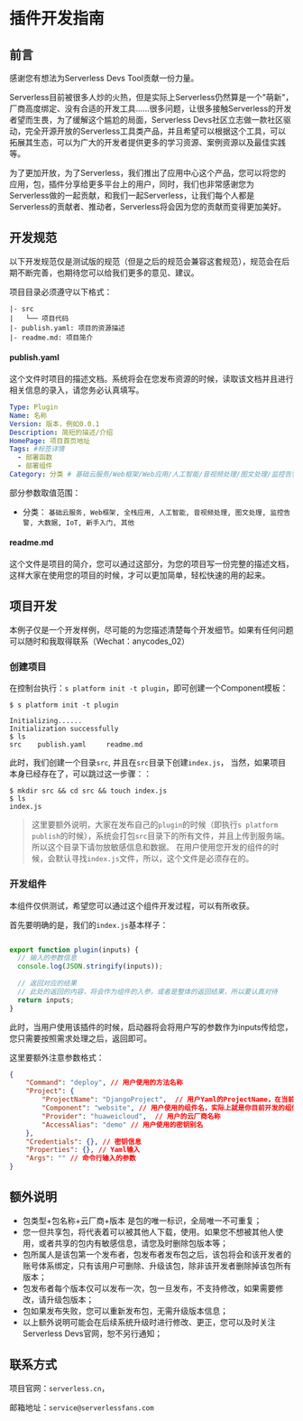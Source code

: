 # 插件开发指南

## 前言

感谢您有想法为Serverless Devs Tool贡献一份力量。

Serverless目前被很多人炒的火热，但是实际上Serverless仍然算是一个"萌新"，厂商高度绑定、没有合适的开发工具......很多问题，让很多接触Serverless的开发者望而生畏，为了缓解这个尴尬的局面，Serverless Devs社区立志做一款社区驱动，完全开源开放的Serverless工具类产品，并且希望可以根据这个工具，可以拓展其生态，可以为广大的开发者提供更多的学习资源、案例资源以及最佳实践等。

为了更加开放，为了Serverless，我们推出了应用中心这个产品，您可以将您的应用，包，插件分享给更多平台上的用户，同时，我们也非常感谢您为Serverless做的一起贡献，和我们一起Serverless，让我们每个人都是Serverless的贡献者、推动者，Serverless将会因为您的贡献而变得更加美好。

## 开发规范

以下开发规范仅是测试版的规范（但是之后的规范会兼容这套规范），规范会在后期不断完善，也期待您可以给我们更多的意见、建议。

项目目录必须遵守以下格式：

```
|- src
|   └── 项目代码   
|- publish.yaml: 项目的资源描述   
|- readme.md: 项目简介   
```

#### publish.yaml

这个文件时项目的描述文档。系统将会在您发布资源的时候，读取该文档并且进行相关信息的录入，请您务必认真填写。

```yaml
Type: Plugin
Name: 名称
Version: 版本，例如0.0.1
Description: 简短的描述/介绍
HomePage: 项目首页地址
Tags: #标签详情
  - 部署函数
  - 部署组件
Category: 分类 # 基础云服务/Web框架/Web应用/人工智能/音视频处理/图文处理/监控告警/大数据/IoT/新手入门/其他
```

部分参数取值范围：

* 分类：
    ```基础云服务, Web框架, 全栈应用, 人工智能, 音视频处理, 图文处理, 监控告警, 大数据, IoT, 新手入门, 其他```
    
#### readme.md

这个文件是项目的简介，您可以通过这部分，为您的项目写一份完整的描述文档，这样大家在使用您的项目的时候，才可以更加简单，轻松快速的用的起来。

## 项目开发

本例子仅是一个开发样例，尽可能的为您描述清楚每个开发细节。如果有任何问题可以随时和我取得联系（Wechat：anycodes_02）

### 创建项目

在控制台执行：`s platform init -t plugin`，即可创建一个Component模板：

```
$ s platform init -t plugin

Initializing......
Initialization successfully
$ ls  
src    publish.yaml	    readme.md
```

此时，我们创建一个目录`src`, 并且在`src`目录下创建`index.js`， 当然，如果项目本身已经存在了，可以跳过这一步骤：：

```
$ mkdir src && cd src && touch index.js
$ ls
index.js

```
> 这里要额外说明，大家在发布自己的`plugin`的时候（即执行`s platform publish`的时候），系统会打包`src`目录下的所有文件，并且上传到服务端。所以这个目录下请勿放敏感信息和数据。
> 在用户使用您开发的组件的时候，会默认寻找`index.js`文件，所以，这个文件是必须存在的。

### 开发组件

本组件仅供测试，希望您可以通过这个组件开发过程，可以有所收获。

首先要明确的是，我们的`index.js`基本样子：

```javascript

export function plugin(inputs) {
  // 输入的参数信息
  console.log(JSON.stringify(inputs));
  
  // 返回对应的结果
  // 此处的返回的内容，将会作为组件的入参，或者是整体的返回结果，所以要认真对待
  return inputs;
}
```

此时，当用户使用该插件的时候，启动器将会将用户写的参数作为inputs传给您，您只需要按照需求处理之后，返回即可。

这里要额外注意参数格式：

```json
{
    "Command": "deploy", // 用户使用的方法名称
    "Project": {
        "ProjectName": "DjangoProject",  // 用户Yaml的ProjectName，在当前Yaml文件下唯一
        "Component": "website", // 用户使用的组件名，实际上就是你目前开发的组件
        "Provider": "huaweicloud",  // 用户的云厂商名称
        "AccessAlias": "demo" // 用户使用的密钥别名
    },
    "Credentials": {}, // 密钥信息
    "Properties": {}, // Yaml输入
    "Args": "" // 命令行输入的参数
}
```

## 额外说明

* 包类型+包名称+云厂商+版本 是包的唯一标识，全局唯一不可重复；
* 您一但共享包，将代表着可以被其他人下载，使用。如果您不想被其他人使用，或者共享的包内有敏感信息，请您及时删除包版本等；
* 包所属人是该包第一个发布者，包发布者发布包之后，该包将会和该开发者的账号体系绑定，只有该用户可删除、升级该包，除非该开发者删除掉该包所有版本；
* 包发布者每个版本仅可以发布一次，包一旦发布，不支持修改，如果需要修改，请升级包版本；
* 包如果发布失败，您可以重新发布包，无需升级版本信息；
* 以上额外说明可能会在后续系统升级时进行修改、更正，您可以及时关注Serverless Devs官网，恕不另行通知；

## 联系方式


项目官网：`serverless.cn`，
    
邮箱地址：`service@serverlessfans.com` 